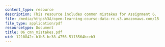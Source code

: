 ```yaml
---
content_type: resource
description: This resource includes common mistakes for Assignment 6.
file: /media/https%3A/open-learning-course-data-rc.s3.amazonaws.com/15-010-economic-analysis-for-business-decisions-fall-2004/1210842cb1b5bc3847565113564bceb3_06_cmn_mistakes.pdf
file_type: application/pdf
resourcetype: Document
title: 06_cmn_mistakes.pdf
uid: 1210842c-b1b5-bc38-4756-5113564bceb3
---
```

